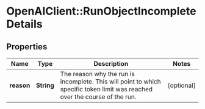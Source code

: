 # OpenAIClient::RunObjectIncompleteDetails

## Properties
Name | Type | Description | Notes
------------ | ------------- | ------------- | -------------
**reason** | **String** | The reason why the run is incomplete. This will point to which specific token limit was reached over the course of the run. | [optional] 

